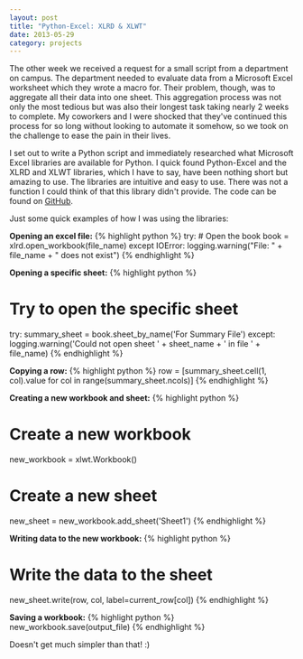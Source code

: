 ```yaml
---
layout: post
title: "Python-Excel: XLRD & XLWT"
date: 2013-05-29
category: projects
---
```

The other week we received a request for a small script from a department on campus. The department needed to evaluate data from a Microsoft Excel worksheet which they wrote a macro for. Their problem, though, was to aggregate all their data into one sheet. This aggregation process was not only the most tedious but was also their longest task taking nearly 2 weeks to complete. My coworkers and I were shocked that they've continued this process for so long without looking to automate it somehow, so we took on the challenge to ease the pain in their lives. 

I set out to write a Python script and immediately researched what Microsoft Excel libraries are available for Python. I quick found Python-Excel and the XLRD and XLWT libraries, which I have to say, have been nothing short but amazing to use. The libraries are intuitive and easy to use. There was not a function I could think of that this library didn't provide. The code can be found on [GitHub](https://github.com/barakyo/excel-extractor).

Just some quick examples of how I was using the libraries:

**Opening an excel file:** 
{% highlight python %}
try:
    # Open the book
    book = xlrd.open_workbook(file_name)
except IOError:
    logging.warning("File: " + file_name + " does not exist")
{% endhighlight %}

**Opening a specific sheet:**
{% highlight python %}
# Try to open the specific sheet
try:
    summary_sheet = book.sheet_by_name('For Summary File')
except:
    logging.warning('Could not open sheet ' + sheet_name + ' in file ' + file_name)
{% endhighlight %}

**Copying a row:**
{% highlight python %}
row = [summary_sheet.cell(1, col).value for col in range(summary_sheet.ncols)]
{% endhighlight %}

**Creating a new workbook and sheet:**
{% highlight python %}
# Create a new workbook
new_workbook = xlwt.Workbook()
# Create a new sheet
new_sheet = new_workbook.add_sheet('Sheet1')
{% endhighlight %}

**Writing data to the new workbook:**
{% highlight python %}
# Write the data to the sheet
new_sheet.write(row, col, label=current_row[col])
{% endhighlight %}

**Saving a workbook:**
{% highlight python %}
new_workbook.save(output_file)
{% endhighlight %}

Doesn't get much simpler than that! :)